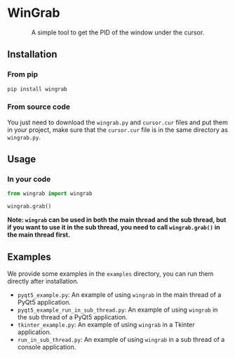 # WinGrab
<div align="center">A simple tool to get the PID of the window under the cursor.</div>

## Installation
### From pip

```bash
pip install wingrab
```

### From source code

You just need to download the `wingrab.py` and `cursor.cur` files and put them in your project, 
make sure that the `cursor.cur` file is in the same directory as `wingrab.py`.

## Usage

### In your code

```python
from wingrab import wingrab

wingrab.grab()
```

**Note: `wingrab` can be used in both the main thread and the sub thread, 
but if you want to use it in the sub thread, you need to call `wingrab.grab()` in the main thread first.**

## Examples

We provide some examples in the `examples` directory, you can run them directly after installation.

- `pyqt5_example.py`: An example of using `wingrab` in the main thread of a PyQt5 application.
- `pyqt5_example_run_in_sub_thread.py`: An example of using `wingrab` in the sub thread of a PyQt5 application.
- `tkinter_example.py`: An example of using `wingrab` in a Tkinter application.
- `run_in_sub_thread.py`: An example of using `wingrab` in a sub thread of a console application.
